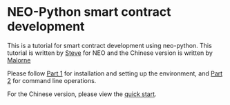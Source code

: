 
# NEO-Python smart contract development 
This is a tutorial for smart contract development using neo-python. This tutorial is written by [Steve](https://github.com/HandsomeJeff) for NEO and the Chinese version is written by [Malorne](https://github.com/Malorne)

Please follow [Part 1](part1_setup.md) for installation and setting up the environment, and [Part 2](part2_neopy.md) for command line operations.

For the Chinese version, please view the [quick start](neo_python_quickstart_cn.md).